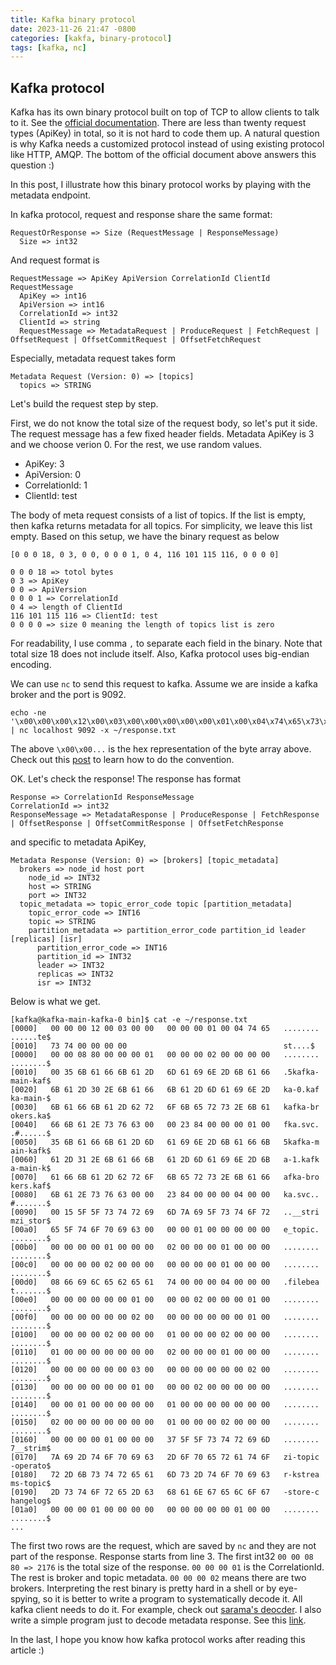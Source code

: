 ```yaml
---
title: Kafka binary protocol
date: 2023-11-26 21:47 -0800
categories: [kakfa, binary-protocol]
tags: [kafka, nc]
---
```


## Kafka protocol

Kafka has its own binary protocol built on top of TCP to allow clients to talk
to it. See the
[official documentation](https://kafka.apache.org/0100/protocol.html). There
are less than twenty request types (ApiKey) in total, so it is not hard to code
them up. A natural question is why Kafka needs a customized protocol instead of
using existing protocol like HTTP, AMQP. The bottom of the official document
above answers this question :)

In this post, I illustrate how this binary protocol works by playing with the
metadata endpoint.

In kafka protocol, request and response share the same format:

```
RequestOrResponse => Size (RequestMessage | ResponseMessage)
  Size => int32
```

And request format is

```
RequestMessage => ApiKey ApiVersion CorrelationId ClientId RequestMessage
  ApiKey => int16
  ApiVersion => int16
  CorrelationId => int32
  ClientId => string
  RequestMessage => MetadataRequest | ProduceRequest | FetchRequest | OffsetRequest | OffsetCommitRequest | OffsetFetchRequest
```

Especially, metadata request takes form

```
Metadata Request (Version: 0) => [topics]
  topics => STRING
```

Let's build the request step by step.

First, we do not know the total size of the request body, so let's put it side.
The request message has a few fixed header fields. Metadata ApiKey is 3 and we
choose verion 0. For the rest, we use random values.

- ApiKey: 3
- ApiVersion: 0
- CorrelationId: 1
- ClientId: test

The body of meta request consists of a list of topics. If the list is empty,
then kafka returns metadata for all topics. For simplicity, we leave this list
empty. Based on this setup, we have the binary request as below

```
[0 0 0 18, 0 3, 0 0, 0 0 0 1, 0 4, 116 101 115 116, 0 0 0 0]

0 0 0 18 => totol bytes
0 3 => ApiKey
0 0 => ApiVersion
0 0 0 1 => CorrelationId
0 4 => length of ClientId
116 101 115 116 => ClientId: test
0 0 0 0 => size 0 meaning the length of topics list is zero
```

For readability, I use comma `,` to separate each field in the binary. Note
that total size 18 does not include itself. Also, Kafka protocol uses
big-endian encoding.

We can use `nc` to send this request to kafka. Assume we are inside a kafka
broker and the port is 9092.

```
echo -ne '\x00\x00\x00\x12\x00\x03\x00\x00\x00\x00\x00\x01\x00\x04\x74\x65\x73\x74\x00\x00\x00\x00' | nc localhost 9092 -x ~/response.txt
```

The above `\x00\x00...` is the hex representation of the byte array above.
Check out this
[post](https://unix.stackexchange.com/questions/82561/convert-a-hex-string-to-binary-and-send-with-netcat)
to learn how to do the convention.

OK. Let's check the response! The response has format

```
Response => CorrelationId ResponseMessage
CorrelationId => int32
ResponseMessage => MetadataResponse | ProduceResponse | FetchResponse | OffsetResponse | OffsetCommitResponse | OffsetFetchResponse
```

and specific to metadata ApiKey,

```
Metadata Response (Version: 0) => [brokers] [topic_metadata]
  brokers => node_id host port
    node_id => INT32
    host => STRING
    port => INT32
  topic_metadata => topic_error_code topic [partition_metadata]
    topic_error_code => INT16
    topic => STRING
    partition_metadata => partition_error_code partition_id leader [replicas] [isr]
      partition_error_code => INT16
      partition_id => INT32
      leader => INT32
      replicas => INT32
      isr => INT32
```

Below is what we get.

```
[kafka@kafka-main-kafka-0 bin]$ cat -e ~/response.txt
[0000]   00 00 00 12 00 03 00 00   00 00 00 01 00 04 74 65   ........ ......te$
[0010]   73 74 00 00 00 00                                   st....$
[0000]   00 00 08 80 00 00 00 01   00 00 00 02 00 00 00 00   ........ ........$
[0010]   00 35 6B 61 66 6B 61 2D   6D 61 69 6E 2D 6B 61 66   .5kafka- main-kaf$
[0020]   6B 61 2D 30 2E 6B 61 66   6B 61 2D 6D 61 69 6E 2D   ka-0.kaf ka-main-$
[0030]   6B 61 66 6B 61 2D 62 72   6F 6B 65 72 73 2E 6B 61   kafka-br okers.ka$
[0040]   66 6B 61 2E 73 76 63 00   00 23 84 00 00 00 01 00   fka.svc. .#......$
[0050]   35 6B 61 66 6B 61 2D 6D   61 69 6E 2D 6B 61 66 6B   5kafka-m ain-kafk$
[0060]   61 2D 31 2E 6B 61 66 6B   61 2D 6D 61 69 6E 2D 6B   a-1.kafk a-main-k$
[0070]   61 66 6B 61 2D 62 72 6F   6B 65 72 73 2E 6B 61 66   afka-bro kers.kaf$
[0080]   6B 61 2E 73 76 63 00 00   23 84 00 00 00 04 00 00   ka.svc.. #.......$
[0090]   00 15 5F 5F 73 74 72 69   6D 7A 69 5F 73 74 6F 72   ..__stri mzi_stor$
[00a0]   65 5F 74 6F 70 69 63 00   00 00 01 00 00 00 00 00   e_topic. ........$
[00b0]   00 00 00 00 01 00 00 00   02 00 00 00 01 00 00 00   ........ ........$
[00c0]   00 00 00 00 02 00 00 00   00 00 00 00 01 00 00 00   ........ ........$
[00d0]   08 66 69 6C 65 62 65 61   74 00 00 00 04 00 00 00   .filebea t.......$
[00e0]   00 00 00 00 00 00 01 00   00 00 02 00 00 00 01 00   ........ ........$
[00f0]   00 00 00 00 00 00 02 00   00 00 00 00 00 00 01 00   ........ ........$
[0100]   00 00 00 00 02 00 00 00   01 00 00 00 02 00 00 00   ........ ........$
[0110]   01 00 00 00 00 00 00 00   02 00 00 00 01 00 00 00   ........ ........$
[0120]   00 00 00 00 00 00 03 00   00 00 00 00 00 00 02 00   ........ ........$
[0130]   00 00 00 00 00 00 01 00   00 00 02 00 00 00 00 00   ........ ........$
[0140]   00 00 01 00 00 00 00 00   01 00 00 00 00 00 00 00   ........ ........$
[0150]   02 00 00 00 00 00 00 00   01 00 00 00 02 00 00 00   ........ ........$
[0160]   00 00 00 00 01 00 00 00   37 5F 5F 73 74 72 69 6D   ........ 7__strim$
[0170]   7A 69 2D 74 6F 70 69 63   2D 6F 70 65 72 61 74 6F   zi-topic -operato$
[0180]   72 2D 6B 73 74 72 65 61   6D 73 2D 74 6F 70 69 63   r-kstrea ms-topic$
[0190]   2D 73 74 6F 72 65 2D 63   68 61 6E 67 65 6C 6F 67   -store-c hangelog$
[01a0]   00 00 00 01 00 00 00 00   00 00 00 00 00 01 00 00   ........ ........$
...
```

The first two rows are the request, which are saved by `nc` and they are not
part of the response. Response starts from line 3. The first int32
`00 00 08 80 => 2176` is the total size of the response. `00 00 00 01` is the
CorrelationId. The rest is broker and topic metadata. `00 00 00 02` means there
are two brokers. Interpreting the rest binary is pretty hard in a shell or by
eye-spying, so it is better to write a program to systematically decode it. All
kafka client needs to do it. For example, check out
[sarama's deocder](https://github.com/Shopify/sarama/blob/main/real_decoder.go).
I also write a simple program just to decode metadata response. See this
[link](https://github.com/dingxiong/career/blob/master/tutorials/go-kafka-sarama/pkg/metadata.go).

In the last, I hope you know how kafka protocol works after reading this
article :)
